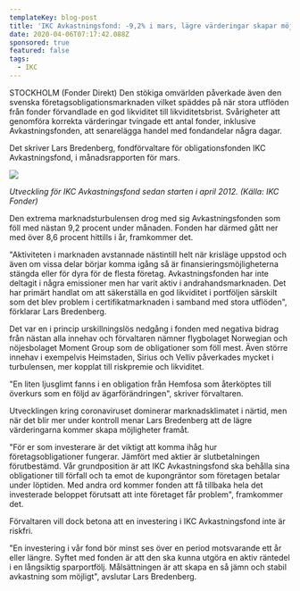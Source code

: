 ```yaml
---
templateKey: blog-post
title: 'IKC Avkastningsfond: -9,2% i mars, lägre värderingar skapar möjligheter'
date: 2020-04-06T07:17:42.088Z
sponsored: true
featured: false
tags:
  - IKC
---
```

STOCKHOLM (Fonder Direkt) Den stökiga omvärlden påverkade även den svenska företagsobligationsmarknaden vilket späddes på när stora utflöden från fonder förvandlade en god likviditet till likviditetsbrist. Svårigheter att genomföra korrekta värderingar tvingade ett antal fonder, inklusive Avkastningsfonden, att senarelägga handel med fondandelar några dagar.

Det skriver Lars Bredenberg, fondförvaltare för obligationsfonden IKC Avkastningsfond, i månadsrapporten för mars.

![](/img/ikc.png)

*Utveckling för IKC Avkastningsfond sedan starten i april 2012. (Källa: IKC Fonder)*

Den extrema marknadsturbulensen drog med sig Avkastningsfonden som föll med nästan 9,2 procent under månaden. Fonden har därmed gått ner med över 8,6 procent hittills i år, framkommer det.

"Aktiviteten i marknaden avstannade nästintill helt när krisläge uppstod och även om vissa delar börjar komma igång så är finansieringsmöjligheterna stängda eller för dyra för de flesta företag. Avkastningsfonden har inte deltagit i några emissioner men har varit aktiv i andrahandsmarknaden. Det har primärt handlat om att säkerställa en god likviditet i portföljen särskilt som det blev problem i certifikatmarknaden i samband med stora utflöden", förklarar Lars Bredenberg.

Det var en i princip urskillningslös nedgång i fonden med negativa bidrag från nästan alla innehav och förvaltaren nämner flygbolaget Norwegian och nöjesbolaget Moment Group som de obligationer som föll mest. Även större innehav i exempelvis Heimstaden, Sirius och Velliv påverkades mycket i turbulensen, mer kopplat till riskpremie och likviditet.

"En liten ljusglimt fanns i en obligation från Hemfosa som återköptes till överkurs som en följd av ägarförändringen", skriver förvaltaren.

Utvecklingen kring coronaviruset dominerar marknadsklimatet i närtid, men när det blir mer under kontroll menar Lars Bredenberg att de lägre värderingarna kommer skapa möjligheter framåt.

"För er som investerare är det viktigt att komma ihåg hur företagsobligationer fungerar. Jämfört med aktier är slutbetalningen förutbestämd. Vår grundposition är att IKC Avkastningsfond ska behålla sina obligationer till förfall och ta emot de kupongräntor som företagen betalar under löptiden. Med andra ord kommer fonden att få tillbaka hela det investerade beloppet förutsatt att inte företaget får problem", framkommer det.

Förvaltaren vill dock betona att en investering i IKC Avkastningsfond inte är riskfri.

"En investering i vår fond bör minst ses över en period motsvarande ett år eller längre. Syftet med fonden är att den ska kunna utgöra en aktiv räntedel i en långsiktig sparportfölj. Målsättningen är att skapa en så jämn och stabil avkastning som möjligt", avslutar Lars Bredenberg.